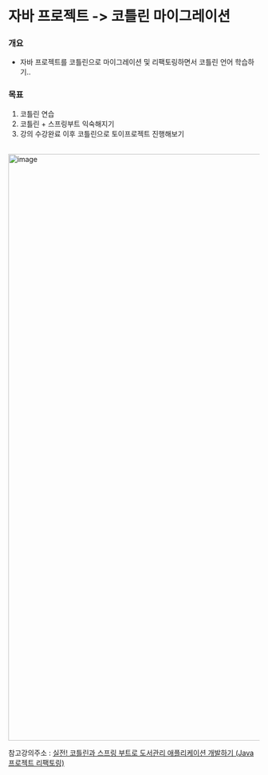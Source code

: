 # 자바 프로젝트 -> 코틀린 마이그레이션

### 개요
* 자바 프로젝트를 코틀린으로 마이그레이션 및 리팩토링하면서 코틀린 언어 학습하기..
### 목표 
1. 코틀린 연습
2. 코틀린 + 스프링부트 익숙해지기
3. 강의 수강완료 이후 코틀린으로 토이프로젝트 진행해보기
   
<br/>

<img width="1176" alt="image" src="https://github.com/KoorunG/library-app/assets/83933192/87d9600a-5601-44cf-920b-71ef42f90035">

참고강의주소 : [실전! 코틀린과 스프링 부트로 도서관리 애플리케이션 개발하기 (Java 프로젝트 리팩토링)](https://www.inflearn.com/course/java-to-kotlin-2/dashboard)
